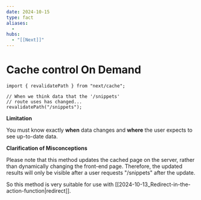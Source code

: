 ```yaml
---
date: 2024-10-15
type: fact
aliases:
  -
hubs:
  - "[[Next]]"
---
```


# Cache control   On Demand

```tsx
import { revalidatePath } from "next/cache";

// When we think data that the '/snippets'
// route uses has changed...
revalidatePath("/snippets");
```

**Limitation**

You must  know exactly **when** data changes and **where** the user expects to see up-to-date data.


**Clarification of Misconceptions**

Please note that this method updates the cached page on the server, rather than dynamically changing the front-end page. Therefore, the updated results will only be visible after a user requests "/snippets" after the update.

So this method is very suitable for use with [[2024-10-13_Redirect-in-the-action-function|redirect]].
